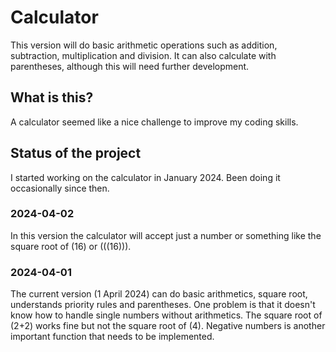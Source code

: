 <h1>Calculator</h1>
This version will do basic arithmetic operations such as addition, subtraction, multiplication and division. It can also calculate with parentheses, although this will need further development. 

<h2>What is this?</h2>
A calculator seemed like a nice challenge to improve my coding skills.

<h2>Status of the project</h2>
I started working on the calculator in January 2024. Been doing it occasionally since then. 

<h3>2024-04-02</h3>
In this version the calculator will accept just a number or something like the  square root of (16) or (((16))).

<h3>2024-04-01</h3>
The current version (1 April 2024) can do basic arithmetics, square root, understands priority rules and parentheses. One problem is that it doesn't know how to handle single numbers without arithmetics. The square root of (2+2) works fine but not the square root of (4). Negative numbers is another important function that needs to be implemented.   
